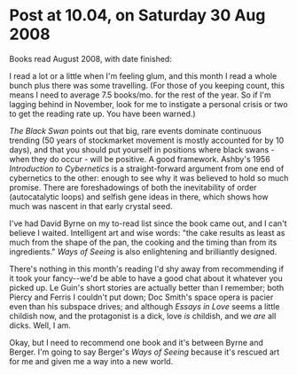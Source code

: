 # Post at 10.04, on Saturday 30 Aug 2008

Books read August 2008, with date finished:

I read a lot or a little when I'm feeling glum, and this month I read a whole
bunch plus there was some travelling. (For those of you keeping count, this
means I need to average 7.5 books/mo. for the rest of the year. So if I'm
lagging behind in November, look for me to instigate a personal crisis or two
to get the reading rate up. You have been warned.)

_The Black Swan_ points out that big, rare events dominate continuous trending
(50 years of stockmarket movement is mostly accounted for by 10 days), and
that you should put yourself in positions where black swans - when they do
occur - will be positive. A good framework. Ashby's 1956 _Introduction to
Cybernetics_ is a straight-forward argument from one end of cybernetics to the
other: enough to see why it was believed to hold so much promise. There are
foreshadowings of both the inevitability of order (autocatalytic loops) and
selfish gene ideas in there, which shows how much was nascent in that early
crystal seed.

I've had David Byrne on my to-read list since the book came out, and I can't
believe I waited. Intelligent art and wise words: "the cake results as least
as much from the shape of the pan, the cooking and the timing than from its
ingredients." _Ways of Seeing_ is also enlightening and brilliantly designed.

There's nothing in this month's reading I'd shy away from recommending if it
took your fancy--we'd be able to have a good chat about it whatever you picked
up. Le Guin's short stories are actually better than I remember; both Piercy
and Ferris I couldn't put down; Doc Smith's space opera is pacier even than
his subspace drives; and although _Essays in Love_ seems a little childish
now, and the protagonist is a dick, love _is_ childish, and we _are_ all
dicks. Well, I am.

Okay, but I need to recommend one book and it's between Byrne and Berger. I'm
going to say Berger's _Ways of Seeing_ because it's rescued art for me and
given me a way into a new world.
